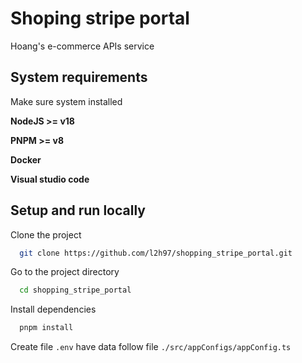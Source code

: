 # Shoping stripe portal

Hoang's e-commerce APIs service

## System requirements

Make sure system installed

**NodeJS >= v18**

**PNPM >= v8**

**Docker**

**Visual studio code**

## Setup and run locally

Clone the project

```bash
  git clone https://github.com/l2h97/shopping_stripe_portal.git
```

Go to the project directory

```bash
  cd shopping_stripe_portal
```

Install dependencies

```bash
  pnpm install
```

Create file `.env` have data follow file `./src/appConfigs/appConfig.ts`
